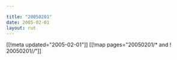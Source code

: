 ```yaml
---

title: "20050201"
date: 2005-02-01
layout: rut
---
```


[[!meta updated="2005-02-01"]]
[[!map pages="20050201/* and ! 20050201/*/*"]]
